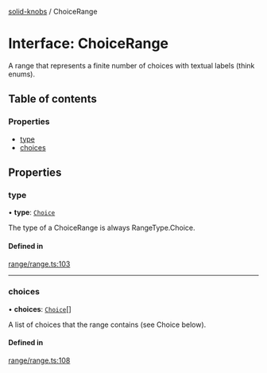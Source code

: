 [solid-knobs](../README.md) / ChoiceRange

# Interface: ChoiceRange

A range that represents a finite number of choices with textual labels (think enums).

## Table of contents

### Properties

- [type](ChoiceRange.md#type)
- [choices](ChoiceRange.md#choices)

## Properties

### type

• **type**: [`Choice`](../enums/RangeType.md#choice)

The type of a ChoiceRange is always RangeType.Choice.

#### Defined in

[range/range.ts:103](https://github.com/tahti-studio/solid-parameter-controls/blob/26827f6/src/range/range.ts#L103)

___

### choices

• **choices**: [`Choice`](Choice.md)[]

A list of choices that the range contains (see Choice below).

#### Defined in

[range/range.ts:108](https://github.com/tahti-studio/solid-parameter-controls/blob/26827f6/src/range/range.ts#L108)
